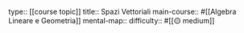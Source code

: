 type:: [[course topic]]
title:: Spazi Vettoriali
main-course:: #[[Algebra Lineare e Geometria]] 
mental-map::
difficulty:: #[[🟡 medium]]
